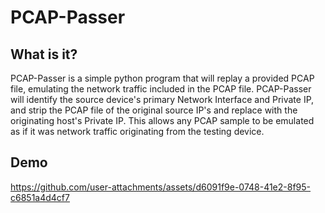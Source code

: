 # PCAP-Passer

## What is it? 
PCAP-Passer is a simple python program that will replay a provided PCAP file, emulating the network traffic included in the PCAP file. PCAP-Passer will identify the source device's primary Network Interface and Private IP, and strip the PCAP file of the original source IP's and replace with the originating host's Private IP. This allows any PCAP sample to be emulated as if it was network traffic originating from the testing device. 

## Demo
https://github.com/user-attachments/assets/d6091f9e-0748-41e2-8f95-c6851a4d4cf7






